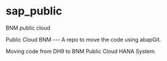 # sap_public
BNM public cloud


Public Cloud BNM --- A repo to move the code using abapGit.

Moving code from DH9 to BNM Public Cloud HANA System.
